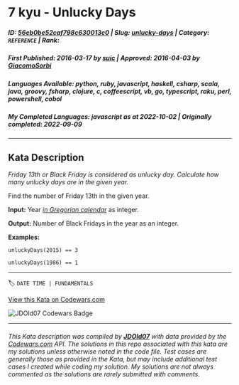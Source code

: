 # 7 kyu - Unlucky Days

##### **ID**: [56eb0be52caf798c630013c0](https://www.codewars.com/kata/56eb0be52caf798c630013c0) | **Slug**: [unlucky-days](https://www.codewars.com/kata/56eb0be52caf798c630013c0) | **Category**: `REFERENCE` | **Rank**: <span style="color:white">7 kyu</span>

##### **First Published**: 2016-03-17 ***by*** [suic](https://www.codewars.com/users/suic) | **Approved**: 2016-04-03 ***by*** [GiacomoSorbi](https://www.codewars.com/users/GiacomoSorbi)

##### **Languages Available**: python, ruby, javascript, haskell, csharp, scala, java, groovy, fsharp, clojure, c, coffeescript, vb, go, typescript, raku, perl, powershell, cobol

##### **My Completed Languages**: javascript ***as at*** 2022-10-02 | **Originally completed**: 2022-09-09

---

## Kata Description


_Friday 13th or Black Friday is considered as unlucky day. Calculate how many unlucky days are in the given year._



Find the number of Friday 13th in the given year.



__Input:__ Year [*in Gregorian calendar*](https://en.wikipedia.org/wiki/Gregorian_calendar) as integer.



__Output:__ Number of Black Fridays in the year as an integer.



__Examples:__



	unluckyDays(2015) == 3

	unluckyDays(1986) == 1

---


🏷 `DATE TIME | FUNDAMENTALS`


[View this Kata on Codewars.com](https://www.codewars.com/kata/56eb0be52caf798c630013c0)

![](https://www.codewars.com/users/jdold07/badges/large "JDOld07 Codewars Badge")

---

###### *This Kata description was compiled by [**JDOld07**](https://tpstech.dev) with data provided by the [Codewars.com](https://www.codewars.com) API.  The solutions in this repo associated with this kata are my solutions unless otherwise noted in the code file.  Test cases are generally those as provided in the Kata, but may include additional test cases I created while coding my solution.  My solutions are not always commented as the solutions are rarely submitted with comments.*
